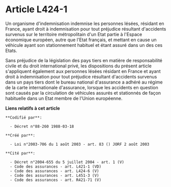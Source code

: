 # Article L424-1

Un organisme d'indemnisation indemnise les personnes lésées, résidant en France, ayant droit à indemnisation pour tout
préjudice résultant d'accidents survenus sur le territoire métropolitain d'un Etat partie à l'Espace économique européen,
autre que l'Etat français, et mettant en cause un véhicule ayant son stationnement habituel et étant assuré dans un des ces
Etats.

Sans préjudice de la législation des pays tiers en matière de responsabilité civile et du droit international privé, les
dispositions du présent article s'appliquent également aux personnes lésées résidant en France et ayant droit à indemnisation
pour tout préjudice résultant d'accidents survenus dans un pays tiers dont le bureau national d'assurance a adhéré au régime
de la carte internationale d'assurance, lorsque les accidents en question sont causés par la circulation de véhicules assurés
et stationnés de façon habituelle dans un Etat membre de l'Union européenne.

**Liens relatifs à cet article**

	**Codifié par**:

	  - Décret n°88-260 1988-03-18

	**Créé par**:

	  - Loi n°2003-706 du 1 août 2003 - art. 83 () JORF 2 août 2003

	**Cité par**:

	  - Décret n°2004-655 du 5 juillet 2004 - art. 1 (V)
	  - Code des assurances - art. L421-1 (VD)
	  - Code des assurances - art. L424-6 (V)
	  - Code des assurances - art. L451-3 (V)
	  - Code des assurances - art. R421-71 (V)

